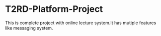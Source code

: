 # T2RD-Platform-Project
This is complete project with online lecture system.It has mutiple features like messaging system.
